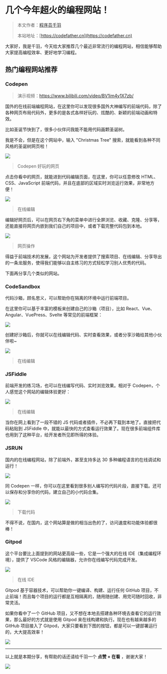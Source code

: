 # 几个今年超火的编程网站！

> 本文作者：[程序员千羽](https://yuyuanweb.feishu.cn/wiki/Abldw5WkjidySxkKxU2cQdAtnah)
>
> 本站地址：[https://codefather.cn](https://codefather.cn)

大家好，我是千羽，今天给大家推荐几个最近非常流行的编程网站，相信能够帮助大家提高编程效率、更好地学习编程。

## 热门编程网站推荐

### Codepen

> 演示视频：https://www.bilibili.com/video/BV1im4y1X7zb/

国外的在线前端编程网站，在这里你可以发现很多国外大神编写的前端代码，除了各种网页布局代码外，更多的是各式各样好玩的、炫酷的、新颖的前端动画和特效。

比如圣诞节快到了，很多小伙伴问我能不能用代码画颗圣诞树。

我是不会，但是在这个网站中，输入 "Christmas Tree" 搜索，就能看到各种不同风格的圣诞树网页啦！

![](https://pic.yupi.icu/5563/202311091200571.png)

> Codepen 好玩的网页

点击你看中的网页，就能进到代码编辑页面，在这里，你可以任意修改 HTML、CSS、JavaScript 前端代码，并且在底部的区域实时浏览运行效果，非常地方便！

![](https://pic.yupi.icu/5563/202311091200582.png)

> 在线编辑

编辑好网页后，可以在网页右下角的菜单中进行全屏浏览、收藏、克隆、分享等，还能直接将网页内嵌到我们自己的项目中，或者下载完整代码包到本地。

![](https://pic.yupi.icu/5563/202311091200530.png)

> 网页操作

得益于前端技术的发展，这个网站为开发者提供了搜索项目、在线编辑、分享导出的一条龙服务，使得我们能够以自主练习的方式轻松学习别人优秀的代码。

下面再分享几个类似的网站。

### CodeSandbox

代码沙箱，顾名思义，可以帮助你在隔离的环境中运行前端项目。

在这里你可以基于丰富的模板来创建自己的沙箱（项目），比如 React、Vue、Angular、VuePress、Svelte 等常见的前端框架：

![](https://pic.yupi.icu/5563/202311091200541.png)

创建好沙箱后，你就可以在线编辑代码、实时查看效果，或者分享沙箱给其他小伙伴啦~

![](https://pic.yupi.icu/5563/202311091200524.png)

> 在线编辑

### JSFiddle

前端开发的练习场，也可以在线编写代码、实时浏览效果。相对于 Codepen，个人感觉这个网站的编辑体验更好：

![](https://pic.yupi.icu/5563/202311091200561.png)

> 在线编辑

当你在网上看到了一段不错的 JS 代码或者插件，不必再下载到本地了。直接把代码粘贴到 JSFiddle 中，就能以最快的方式查看运行效果了。现在很多前端组件库也用到了这种平台，给开发者所见即所得的体验。

### JSRUN

国内的在线编程网站，除了前端外，甚至支持多达 30 多种编程语言的在线调试和运行！

![](https://pic.yupi.icu/5563/202311091200072.png)

同 Codepen 一样，你可以在这里看到很多别人编写的代码片段，直接下载。还可以保存和分享你的代码，建立自己的小代码合集。

![](https://pic.yupi.icu/5563/202311091200103.png)

> 下载代码

不得不说，在国内，这个网站算是做的相当出色的了，访问速度和功能体验都很棒！

### Gitpod

这个平台要比上面提到的网站更高级一些，它是一个强大的在线 IDE（集成编程环境），提供了 VSCode 风格的编辑器，允许你在线编写代码完成开发。

![](https://pic.yupi.icu/5563/202311091200095.png)

> 在线 IDE

Gitpod 基于容器技术，可以帮助你一键编译、构建、运行任何 GitHub 项目，不止前端！而且每个项目的运行都是互相隔离的，随用随创建、用完可随时回收，非常灵活。

如果你看中了一个 GitHub 项目，又不想在本地去搭建各种环境去查看它的运行效果，那么最好的方式就是使用 Gitpod 来在线构建和执行。现在也有越来越多的 GitHub 项目接入了 Gitpod，大家只要看到下图的按钮，都是可以一键部署运行的，大大提高效率！

![](https://pic.yupi.icu/5563/202311091200111.png)



------


以上就是本期分享，有帮助的话还请给千羽一个 **点赞 + 在看** ，谢谢大家！

![](https://pic.yupi.icu/5563/202311091200156.png)